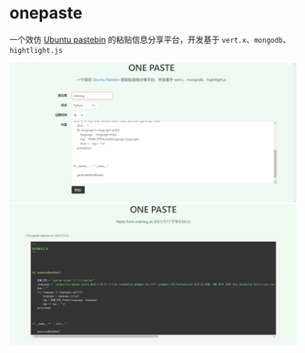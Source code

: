 # onepaste

一个效仿 [Ubuntu pastebin](https://paste.ubuntu.com/) 的粘贴信息分享平台，开发基于 `vert.x`、`mongodb`、`hightlight.js`

![1](img/1.png)
![2](img/2.png)
